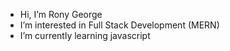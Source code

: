 - Hi, I’m Rony George
- I’m interested in Full Stack Development (MERN)
- I’m currently learning javascript


<!---
ronygeorgen/ronygeorgen is a ✨ special ✨ repository because its `README.md` (this file) appears on your GitHub profile.
You can click the Preview link to take a look at your changes.
--->
